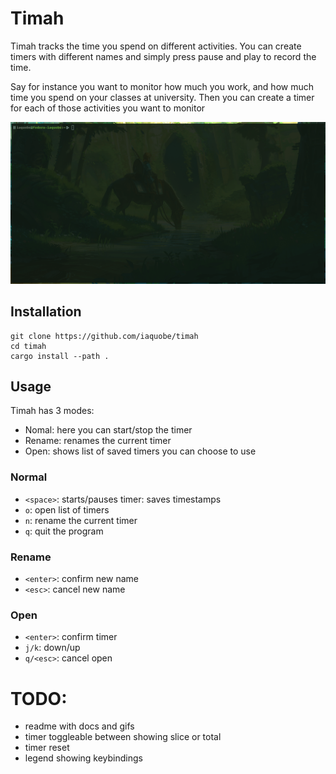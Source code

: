 # Timah
Timah tracks the time you spend on different activities.
You can create timers with different names and simply press pause and play to
record the time. 

Say for instance you want to monitor how much you work, and how much time you
spend on your classes at university. Then you can create a timer for each of
those activities you want to monitor

![demo](./demo/timah.gif)


## Installation
```
git clone https://github.com/iaquobe/timah
cd timah 
cargo install --path .
```


## Usage
Timah has 3 modes: 

- Nomal: here you can start/stop the timer
- Rename: renames the current timer
- Open: shows list of saved timers you can choose to use

### Normal 
- `<space>`: starts/pauses timer: saves timestamps 
- `o`: open list of timers
- `n`: rename the current timer
- `q`: quit the program

### Rename
- `<enter>`: confirm new name
- `<esc>`: cancel new name

### Open
- `<enter>`: confirm timer
- `j/k`: down/up
- `q/<esc>`: cancel open

# TODO: 
- readme with docs and gifs
- timer toggleable between showing slice or total
- timer reset 
- legend showing keybindings
